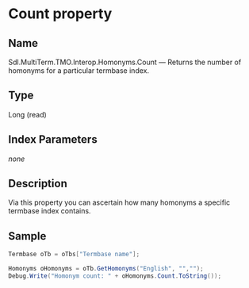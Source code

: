 # Count property
## Name

Sdl.MultiTerm.TMO.Interop.Homonyms.Count —          Returns the number of homonyms for a particular termbase index.

## Type

Long
(read)

## Index Parameters
*none*

## Description

Via this property you can ascertain how many homonyms a specific termbase index contains.

## Sample

```cs
Termbase oTb = oTbs["Termbase name"];

Homonyms oHomonyms = oTb.GetHomonyms("English", "","");
Debug.Write("Homonym count: " + oHomonyms.Count.ToString());
```
